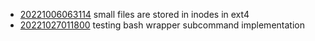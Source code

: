 - [20221006063114](/zet/20221006063114/README.md) small files are stored in inodes in ext4
- [20221027011800](/zet/20221027011800/README.md) testing bash wrapper subcommand implementation
